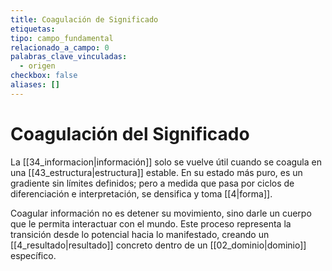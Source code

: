 ```yaml
---
title: Coagulación de Significado
etiquetas: 
tipo: campo_fundamental
relacionado_a_campo: 0
palabras_clave_vinculadas:
  - origen
checkbox: false
aliases: []
---
```


# Coagulación del Significado

La [[34_informacion|información]] solo se vuelve útil cuando se coagula en una [[43_estructura|estructura]] estable. En su estado más puro, es un gradiente sin límites definidos; pero a medida que pasa por ciclos de diferenciación e interpretación, se densifica y toma [[4|forma]]. 

Coagular información no es detener su movimiento, sino darle un cuerpo que le permita interactuar con el mundo. Este proceso representa la transición desde lo potencial hacia lo manifestado, creando un [[4_resultado|resultado]] concreto dentro de un [[02_dominio|dominio]] específico.